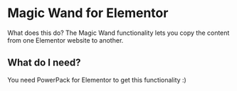 # Magic Wand for Elementor 
What does this do? The Magic Wand functionality lets you copy the content from one Elementor website to another. 

## What do I need? 
You need PowerPack for Elementor to get this functionality :) 
